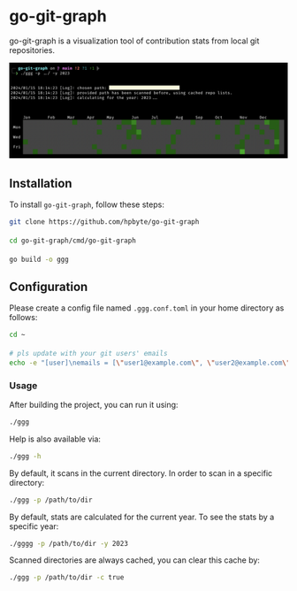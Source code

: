 # go-git-graph

go-git-graph is a visualization tool of contribution stats from local git repositories.

![Screenshot](./assets/screenshot.png?raw=true "GoGitGraph")

## Installation

To install `go-git-graph`, follow these steps:

```bash
git clone https://github.com/hpbyte/go-git-graph

cd go-git-graph/cmd/go-git-graph

go build -o ggg
```

## Configuration

Please create a config file named `.ggg.conf.toml` in your home directory as follows:

```bash
cd ~

# pls update with your git users' emails
echo -e "[user]\nemails = [\"user1@example.com\", \"user2@example.com\", \"user3@example.com\"]" > .ggg.conf.toml
```

### Usage

After building the project, you can run it using:

```bash
./ggg
```

Help is also available via:

```bash
./ggg -h
```

By default, it scans in the current directory. In order to scan in a specific directory:

```bash
./ggg -p /path/to/dir
```

By default, stats are calculated for the current year. To see the stats by a specific year:

```bash
./gggg -p /path/to/dir -y 2023
```

Scanned directories are always cached, you can clear this cache by:

```bash
./ggg -p /path/to/dir -c true
```
